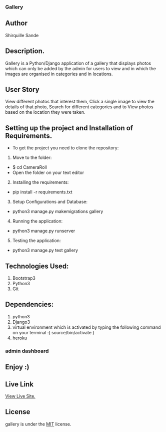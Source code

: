 ### Gallery

## Author

Shirquille Sande

## Description.  

Gallery is a Python/Django application of a gallery that displays  photos which can only be added by the admin for users to view and in which  the images are organised in categories and in locations.

## User Story

View different photos that interest them, Click a single image to view the details of that photo,
Search for different categories and to View photos based on the location they were taken.   

## Setting up the project and Installation of Requirements.

* To get the project you need to clone the repository:

1. Move to the folder:

* $ cd CameraRoll
* Open the folder on your text editor

2. Installing the requirements:
* pip install -r requirements.txt

3. Setup Configurations and Database:

* python3 manage.py makemigrations gallery

4. Running the application:

* python3 manage.py runserver

5. Testing the application:    

* python3 manage.py test gallery

## Technologies Used:

1. Bootstrap3
2. Python3
3. Git

   

## Dependencies:

1. python3
2. Django3
3. virtual environment
   which is activated by typing the following command on your terminal :( source/bin/activate )
4. heroku

### admin dashboard

## Enjoy :)

## Live Link

[View Live Site.](https://cameraroll.herokuapp.com/)

## License
   
gallery is under the [MIT](LICENSE) license.                                                                                                             
